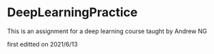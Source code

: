 # DeepLearningPractice
This is an assignment for a deep learning course taught by Andrew NG

first editted on 2021/6/13
